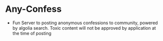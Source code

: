 # Any-Confess

- Fun Server to posting anonymous confessions to community, powered by algolia search. Toxic content will not be approved by application at the time of posting
